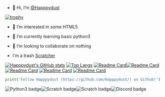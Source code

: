 - 👋 Hi, I’m <a href="https://github.com/Happpydust">@Happpydust</a>

[![trophy](https://github-profile-trophy.vercel.app/?username=Happpydust&title=Stars,Followers,Repositories,Commits,Issues)](https://github.com/ryo-ma/github-profile-trophy)
- 👀 I’m interested in some HTML5
- 🌱 I’m currently learning basic python3

- 💞️ I’m looking to collaborate on nothing

- I'm a trash [Scratcher](https://scratch.mit.edu/users/Jackjack052012/)

[![Happpydust's GitHub stats](https://github-readme-stats.vercel.app/api?username=Happpydust&theme=transparent)](https://github.com/anuraghazra/github-readme-stats)
[![Top Langs](https://github-readme-stats.vercel.app/api/top-langs/?username=Happpydust&theme=transparent)](https://github.com/anuraghazra/github-readme-stats)
[![Readme Card](https://github-readme-stats.vercel.app/api/pin/?username=Happpydust&repo=discord-developer-badge-bot&theme=transparent)](https://github.com/Happpydust/discord-developer-badge-bot)[![Readme Card](https://github-readme-stats.vercel.app/api/pin/?username=Story-Writers&repo=Stories&theme=transparent)](https://github.com/Story-Writers/Stories)[![Readme Card](https://github-readme-stats.vercel.app/api/pin/?username=Happpydust&repo=Licenses-in-python3&theme=transparent)](https://github.com/Happpydust/Licenses-in-python3)
[![Readme Card](https://github-readme-stats.vercel.app/api/pin/?username=Happpydust&repo=happpydusts-prime-project&theme=transparent)](https://happpydust.github.io/happpydusts-prime-project/)
[![Readme Card](https://github-readme-stats.vercel.app/api/pin/?username=Glitched-Clone&repo=Game-Show-ChatGPT-Jailbreak&theme=transparent)](https://gist.github.com/Happpydust/8c7a3fe3caa163783da28b3bbfbca4b4)
```python
print('Follow Happpydust (https://github.com/Happpydust/) on Github!')
```
<img src="https://img.shields.io/badge/Python-3776AB.svg?style=for-the-badge&logo=Python&logoColor=white" alt="Python3 badge">![Scratch badge](https://img.shields.io/badge/Scratch-4D97FF.svg?style=for-the-badge&logo=Scratch&logoColor=white)![Scratch badge](https://img.shields.io/badge/HTML5-E34F26.svg?style=for-the-badge&logo=HTML5&logoColor=white)![Discord badge](https://img.shields.io/badge/Discord-5865F2.svg?style=for-the-badge&logo=Discord&logoColor=white)
<!---
Happpydust/Happpydust is a ✨ special ✨ repository because its `README.md` (this file) appears on your GitHub profile.
You can click the Preview link to take a look at your changes.
https://home.aveek.io/GitHub-Profile-Badges/ is profile badge link
[![Readme Card](https://github-readme-stats.vercel.app/api/pin/?username=Happpydust&repo=)](https://github.com/anuraghazra/github-readme-stats)
--->
